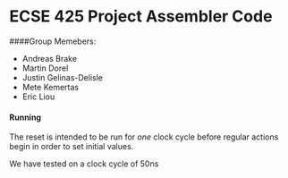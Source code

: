 # ECSE 425 Project Assembler Code

####Group Memebers: 
* Andreas Brake
* Martin Dorel
* Justin Gelinas-Delisle
* Mete Kemertas
* Eric Liou


#### Running
The reset is intended to be run for *one* clock cycle before regular actions begin in order to set initial values.

We have tested on a clock cycle of 50ns